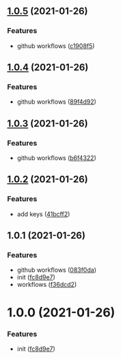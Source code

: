 ## [1.0.5](https://github.com/dixdiydiz/build-module/compare/v1.0.4...v1.0.5) (2021-01-26)

### Features

- github workflows ([c1908f5](https://github.com/dixdiydiz/build-module/commit/c1908f514ce233b0d5b1349157bfc08f14d2763d))

## [1.0.4](https://github.com/dixdiydiz/build-module/compare/v1.0.3...v1.0.4) (2021-01-26)

### Features

- github workflows ([89f4d92](https://github.com/dixdiydiz/build-module/commit/89f4d92a59302a98f178c7db84d7d025df974a5a))

## [1.0.3](https://github.com/dixdiydiz/build-module/compare/v1.0.2...v1.0.3) (2021-01-26)

### Features

- github workflows ([b6f4322](https://github.com/dixdiydiz/build-module/commit/b6f43226ab1901a8a71917300b6269a78c339b78))

## [1.0.2](https://github.com/dixdiydiz/build-module/compare/v1.0.1...v1.0.2) (2021-01-26)

### Features

- add keys ([41bcff2](https://github.com/dixdiydiz/build-module/commit/41bcff2dec8d2388b021646b7b7832a83d253b9d))

## 1.0.1 (2021-01-26)

### Features

- github workflows ([083f0da](https://github.com/dixdiydiz/build-module/commit/083f0da9ca37f58387052d1badedaff7b6afe142))
- init ([fc8d9e7](https://github.com/dixdiydiz/build-module/commit/fc8d9e75a07358406e40b5978ac79eb1dd46abf4))
- workflows ([f36dcd2](https://github.com/dixdiydiz/build-module/commit/f36dcd21e6276d184c169c2990256f2b5f700092))

# 1.0.0 (2021-01-26)

### Features

- init ([fc8d9e7](https://github.com/dixdiydiz/build-module/commit/fc8d9e75a07358406e40b5978ac79eb1dd46abf4))
